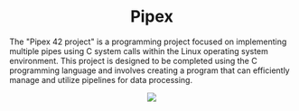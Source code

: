 <h1 align="center">
	Pipex
</h1>

The "Pipex 42 project" is a programming project focused on implementing multiple pipes using C system calls within the Linux operating system environment. This project is designed to be completed using the C programming language and involves creating a program that can efficiently manage and utilize pipelines for data processing.

<div align="center">
 <img src="[https://images.ctfassets.net/qv0hcw26u3ts/1hTFD5JbxRO9Z8WmwI8dIn/72028ab54271595e435d0553e26f8ef2/Screen_Shot_2021-01-16_at_17.34.27.png](https://ostechnix.com/wp-content/uploads/2021/08/HereDoc-Syntax-Graphical-Illustration.png)https://ostechnix.com/wp-content/uploads/2021/08/HereDoc-Syntax-Graphical-Illustration.png">
</div>
